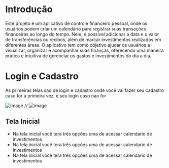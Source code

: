 # Introdução

Este projeto é um aplicativo de controle financeiro pessoal, onde os usuários podem criar um calendário para registrar suas transações financeiras ao longo do tempo. Nele, é possível adicionar a data e o valor de transferências ou recibos, além de marcar investimentos realizados em diferentes áreas. O aplicativo tem como objetivo ajudar os usuários a visualizar, organizar e acompanhar suas finanças, oferecendo uma maneira prática e intuitiva de gerenciar os gastos e investimentos do dia a dia.

# Login e Cadastro 

As primeiras telas sao de login e cadastro onde você vai fazer seu cadastro caso for a primeira vez, e seu login caso nao for

![image](https://github.com/user-attachments/assets/e5552fa7-cd95-4624-9aec-50017d648d8f) // ![image](https://github.com/user-attachments/assets/60b27bdd-262d-41f2-ae27-faee87227126)


## Tela Inicial 
* Na tela inicial você tera três opções uma de acessar calendario de investimentos
* Na tela inicial você tera três opções uma de acessar calendario de investimentos
* Na tela inicial você tera três opções uma de acessar calendario de investimentos
